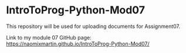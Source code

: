 # IntroToProg-Python-Mod07
This repository will be used for uploading documents for Assignment07. 

Link to my module 07 GitHub page: https://naomixmartin.github.io/IntroToProg-Python-Mod07/
